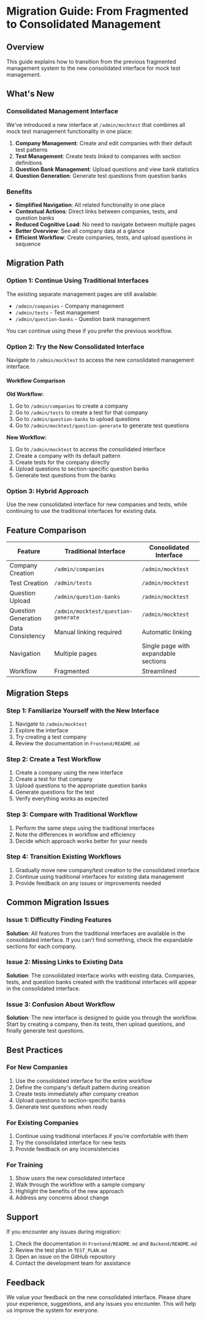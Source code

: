 # Migration Guide: From Fragmented to Consolidated Management

## Overview
This guide explains how to transition from the previous fragmented management system to the new consolidated interface for mock test management.

## What's New

### Consolidated Management Interface
We've introduced a new interface at `/admin/mocktest` that combines all mock test management functionality in one place:

1. **Company Management**: Create and edit companies with their default test patterns
2. **Test Management**: Create tests linked to companies with section definitions
3. **Question Bank Management**: Upload questions and view bank statistics
4. **Question Generation**: Generate test questions from question banks

### Benefits
- **Simplified Navigation**: All related functionality in one place
- **Contextual Actions**: Direct links between companies, tests, and question banks
- **Reduced Cognitive Load**: No need to navigate between multiple pages
- **Better Overview**: See all company data at a glance
- **Efficient Workflow**: Create companies, tests, and upload questions in sequence

## Migration Path

### Option 1: Continue Using Traditional Interfaces
The existing separate management pages are still available:
- `/admin/companies` - Company management
- `/admin/tests` - Test management
- `/admin/question-banks` - Question bank management

You can continue using these if you prefer the previous workflow.

### Option 2: Try the New Consolidated Interface
Navigate to `/admin/mocktest` to access the new consolidated management interface.

#### Workflow Comparison

**Old Workflow:**
1. Go to `/admin/companies` to create a company
2. Go to `/admin/tests` to create a test for that company
3. Go to `/admin/question-banks` to upload questions
4. Go to `/admin/mocktest/question-generate` to generate test questions

**New Workflow:**
1. Go to `/admin/mocktest` to access the consolidated interface
2. Create a company with its default pattern
3. Create tests for the company directly
4. Upload questions to section-specific question banks
5. Generate test questions from the banks

### Option 3: Hybrid Approach
Use the new consolidated interface for new companies and tests, while continuing to use the traditional interfaces for existing data.

## Feature Comparison

| Feature | Traditional Interface | Consolidated Interface |
|---------|----------------------|------------------------|
| Company Creation | `/admin/companies` | `/admin/mocktest` |
| Test Creation | `/admin/tests` | `/admin/mocktest` |
| Question Upload | `/admin/question-banks` | `/admin/mocktest` |
| Question Generation | `/admin/mocktest/question-generate` | `/admin/mocktest` |
| Data Consistency | Manual linking required | Automatic linking |
| Navigation | Multiple pages | Single page with expandable sections |
| Workflow | Fragmented | Streamlined |

## Migration Steps

### Step 1: Familiarize Yourself with the New Interface
1. Navigate to `/admin/mocktest`
2. Explore the interface
3. Try creating a test company
4. Review the documentation in `Frontend/README.md`

### Step 2: Create a Test Workflow
1. Create a company using the new interface
2. Create a test for that company
3. Upload questions to the appropriate question banks
4. Generate questions for the test
5. Verify everything works as expected

### Step 3: Compare with Traditional Workflow
1. Perform the same steps using the traditional interfaces
2. Note the differences in workflow and efficiency
3. Decide which approach works better for your needs

### Step 4: Transition Existing Workflows
1. Gradually move new company/test creation to the consolidated interface
2. Continue using traditional interfaces for existing data management
3. Provide feedback on any issues or improvements needed

## Common Migration Issues

### Issue 1: Difficulty Finding Features
**Solution**: All features from the traditional interfaces are available in the consolidated interface. If you can't find something, check the expandable sections for each company.

### Issue 2: Missing Links to Existing Data
**Solution**: The consolidated interface works with existing data. Companies, tests, and question banks created with the traditional interfaces will appear in the consolidated interface.

### Issue 3: Confusion About Workflow
**Solution**: The new interface is designed to guide you through the workflow. Start by creating a company, then its tests, then upload questions, and finally generate test questions.

## Best Practices

### For New Companies
1. Use the consolidated interface for the entire workflow
2. Define the company's default pattern during creation
3. Create tests immediately after company creation
4. Upload questions to section-specific banks
5. Generate test questions when ready

### For Existing Companies
1. Continue using traditional interfaces if you're comfortable with them
2. Try the consolidated interface for new tests
3. Provide feedback on any inconsistencies

### For Training
1. Show users the new consolidated interface
2. Walk through the workflow with a sample company
3. Highlight the benefits of the new approach
4. Address any concerns about change

## Support

If you encounter any issues during migration:
1. Check the documentation in `Frontend/README.md` and `Backend/README.md`
2. Review the test plan in `TEST_PLAN.md`
3. Open an issue on the GitHub repository
4. Contact the development team for assistance

## Feedback

We value your feedback on the new consolidated interface. Please share your experience, suggestions, and any issues you encounter. This will help us improve the system for everyone.